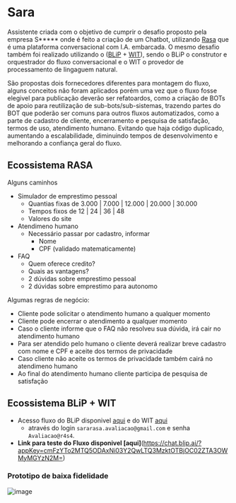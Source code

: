 # Sara

Assistente criada com o objetivo de cumprir o desafio proposto pela empresa S***** onde é feito a criação de um Chatbot, utilizando [Rasa](https://rasa.com/) que é uma plataforma conversacional com I.A. embarcada. O mesmo desafio também foi realizado utilizando o ([BLiP](https://www.take.net/) + [WIT](https://wit.ai/)), sendo o BLiP o construtor e orquestrador do fluxo conversacional e o WIT o provedor de processamento de lingaguem natural.


São propostas dois fornecedores diferentes para montagem do fluxo, alguns conceitos não foram aplicados porém uma vez que o fluxo fosse elegivel para publicação deverão ser refatoardos, como a criação de BOTs de apoio para reutilização de sub-bots/sub-sistemas, trazendo partes do BOT que poderão ser comuns para outros fluxos automatizados, como a parte de cadastro de cliente, encerramento e pesquisa de satisfação, termos de uso, atendimento humano. Evitando que haja código duplicado, aumentando a escalabilidade, diminuindo tempos de desenvolvimento e melhorando a confiança geral do fluxo.

## Ecossistema RASA

Alguns caminhos
- Simulador de emprestimo pessoal
  - Quantias fixas de 3.000 | 7.000 | 12.000 | 20.000 | 30.000  
  - Tempos fixos de 12 | 24 | 36 | 48
  - Valores do site
- Atendimeno humano
   - Necessário passar por cadastro, informar
      - Nome
      - CPF (validado matematicamente)    
- FAQ
  - Quem oferece credito?
  - Quais as vantagens? 
  - 2 dúvidas sobre emprestimo pessoal
  - 2 dúvidas sobre emprestimo para autonomo 

Algumas regras de negócio:
- Cliente pode solicitar o atendimento humano a qualquer momento
- Cliente pode encerrar o atendimento a qualquer momento
- Caso o cliente informe que o FAQ não resolveu sua dúvida, irá cair no atendimento humano
- Para ser atendido pelo humano o cliente deverá realizar breve cadastro com nome e CPF e aceite dos termos de privacidade
- Caso cliente não aceite os termos de privacidade também cairá no atendimeno humano
- Ao final do atendimento humano cliente participa de pesquisa de satisfação


## Ecossistema BLiP + WIT
 
 * Acesso fluxo do BLiP disponivel [aqui]( https://portal.blip.ai/application/detail/rasa/home) e do WIT [aqui](https://wit.ai/apps/233957128348188/) 
   *  através do login `sararasa.avaliacao@gmail.com` e senha `Avaliacao@r4s4`.
 * **Link para teste do Fluxo disponivel [aqui]**(https://chat.blip.ai/?appKey=cmFzYTo2MTQ5ODAxNi03Y2QwLTQ3MzktOTBjOC02ZTA3OWMyMGYzN2M=)
### Prototipo de baixa fidelidade
![image](https://user-images.githubusercontent.com/32065208/110889960-e5308180-82cd-11eb-804d-0f5c3727b168.png)



